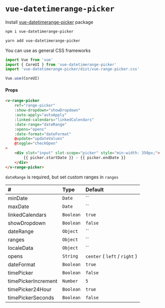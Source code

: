 # `vue-datetimerange-picker`

Install [vue-datetimerange-picker](https://www.npmjs.com/package/vue-datetimerange-picker) package

```bash
npm i vue-datetimerange-picker

yarn add vue-datetimerange-picker
```

You can use as general CSS frameworks

```js
import Vue from 'vue'
import { CoreUI } from 'vue-datetimerange-picker'
import 'vue-datetimerange-picker/dist/vue-range-picker.css'

Vue.use(CoreUI)
```

#### Props

```html
<v-range-picker
    ref="range-picker"
    :show-dropdown="showDropdown"
    :auto-apply="autoApply"
    :linked-calendars="linkedCalendars"
    :date-range="dateRange"
    :opens="opens"
    :date-format="dateFormat"
    @update="updateValues"
    @toggle="checkOpen"
>
    <div slot="input" slot-scope="picker" style="min-width: 350px;">
        {{ picker.startDate }} - {{ picker.endDate }}
    </div>
</v-range-picker>
```

`dateRange` is required, but set custom ranges in `ranges`

| # | Type | Default |
|:---|:---|:---|
| minDate | `Date` | `` |
| maxDate | `Date` | `` |
| linkedCalendars | `Boolean` | `true` |
| showDropdown | `Boolean` | `false` |
| dateRange | `Object` | `` |
| ranges | `Object` | `` |
| localeData | `Object` | `` |
| opens | `String` | `center` ( `left` / `right` ) |
| dateFormat | `Boolean` | `true` |
| timePicker | `Boolean` | `false` |
| timePickerIncrement | `Number` | `5` |
| timePicker24Hour | `Boolean` | `true` |
| timePickerSeconds | `Boolean` | `false` |
